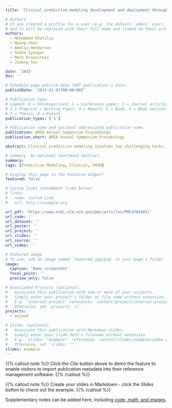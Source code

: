 ```yaml
---
title: 'Clinical predictive modeling development and deployment through FHIR web services'

# Authors
# If you created a profile for a user (e.g. the default `admin` user), write the username (folder name) here
# and it will be replaced with their full name and linked to their profile.
authors:
  - Mohammed Khalilia
  - Myung Choi
  - Amelia Henderson
  - Sneha Iyengar
  - Mark Braunstein
  - Jimeng Sun

date: '2015'
doi: ''

# Schedule page publish date (NOT publication's date).
publishDate: '2015-01-01T00:00:00Z'

# Publication type.
# Legend: 0 = Uncategorized; 1 = Conference paper; 2 = Journal article;
# 3 = Preprint / Working Paper; 4 = Report; 5 = Book; 6 = Book section;
# 7 = Thesis; 8 = Patent
publication_types: ['1']

# Publication name and optional abbreviated publication name.
publication: AMIA Annual Symposium Proceedings
publication_short: AMIA Annual Symposium Proceedings

abstract: Clinical predictive modeling involves two challenging tasks, model development and model deployment. In this paper we demonstrate a software architecture for developing and deploying clinical predictive models using web services via the Health Level 7 (HL7) Fast Healthcare Interoperability Resources (FHIR) standard. The services enable model development using electronic health records (EHRs) stored in OMOP CDM databases and model deployment for scoring individual patients through FHIR resources. The MIMIC2 ICU dataset and a synthetic outpatient dataset were transformed into OMOP CDM databases for predictive model development. The resulting predictive models are deployed as FHIR resources, which receive requests of patient information, perform prediction against the deployed predictive model and respond with prediction scores. To assess the practicality of this approach we evaluated the response and prediction time of the FHIR modeling web services. We found the system to be reasonably fast with one second total response time per patient prediction.

# Summary. An optional shortened abstract.
summary: 
tags: [Predictive Modeling, Clinical, FHIR]

# Display this page in the Featured widget?
featured: false

# Custom links (uncomment lines below)
# links:
# - name: Custom Link
#   url: http://example.org

url_pdf: 'https://www.ncbi.nlm.nih.gov/pmc/articles/PMC4765683/'
url_code: ''
url_dataset: ''
url_poster: ''
url_project: ''
url_slides: ''
url_source: ''
url_video: ''

# Featured image
# To use, add an image named `featured.jpg/png` to your page's folder.
image:
  caption: 'Demo screenshot'
  focal_point: ''
  preview_only: false

# Associated Projects (optional).
#   Associate this publication with one or more of your projects.
#   Simply enter your project's folder or file name without extension.
#   E.g. `internal-project` references `content/project/internal-project/index.md`.
#   Otherwise, set `projects: []`.
projects:
  - wojood

# Slides (optional).
#   Associate this publication with Markdown slides.
#   Simply enter your slide deck's filename without extension.
#   E.g. `slides: "example"` references `content/slides/example/index.md`.
#   Otherwise, set `slides: ""`.
slides: example
---
```


{{% callout note %}}
Click the _Cite_ button above to demo the feature to enable visitors to import publication metadata into their reference management software.
{{% /callout %}}

{{% callout note %}}
Create your slides in Markdown - click the _Slides_ button to check out the example.
{{% /callout %}}

Supplementary notes can be added here, including [code, math, and images](https://wowchemy.com/docs/writing-markdown-latex/).
